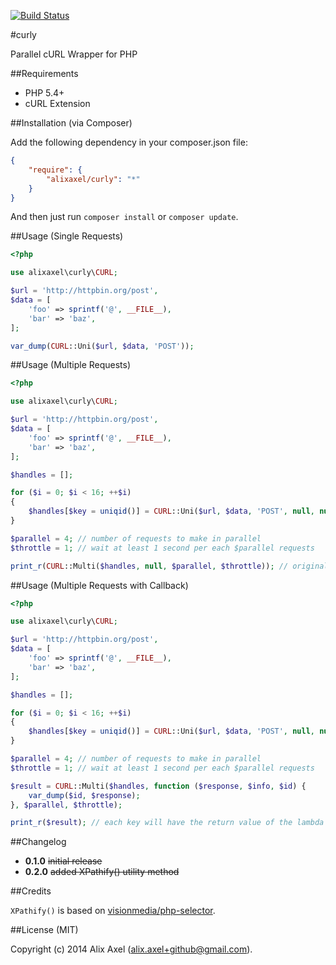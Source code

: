 [![Build Status](https://travis-ci.org/alixaxel/curly.svg?branch=master)](https://travis-ci.org/alixaxel/curly/)

#curly

Parallel cURL Wrapper for PHP

##Requirements

- PHP 5.4+
- cURL Extension

##Installation (via Composer)

Add the following dependency in your composer.json file:

```json
{
	"require": {
		"alixaxel/curly": "*"
	}
}
```

And then just run `composer install` or `composer update`.

##Usage (Single Requests)

```php
<?php

use alixaxel\curly\CURL;

$url = 'http://httpbin.org/post',
$data = [
	'foo' => sprintf('@', __FILE__),
	'bar' => 'baz',
];

var_dump(CURL::Uni($url, $data, 'POST'));
```

##Usage (Multiple Requests)

```php
<?php

use alixaxel\curly\CURL;

$url = 'http://httpbin.org/post',
$data = [
	'foo' => sprintf('@', __FILE__),
	'bar' => 'baz',
];

$handles = [];

for ($i = 0; $i < 16; ++$i)
{
	$handles[$key = uniqid()] = CURL::Uni($url, $data, 'POST', null, null, 0);
}

$parallel = 4; // number of requests to make in parallel
$throttle = 1; // wait at least 1 second per each $parallel requests

print_r(CURL::Multi($handles, null, $parallel, $throttle)); // original keys are preserved
```

##Usage (Multiple Requests with Callback)

```php
<?php

use alixaxel\curly\CURL;

$url = 'http://httpbin.org/post',
$data = [
	'foo' => sprintf('@', __FILE__),
	'bar' => 'baz',
];

$handles = [];

for ($i = 0; $i < 16; ++$i)
{
	$handles[$key = uniqid()] = CURL::Uni($url, $data, 'POST', null, null, 0);
}

$parallel = 4; // number of requests to make in parallel
$throttle = 1; // wait at least 1 second per each $parallel requests

$result = CURL::Multi($handles, function ($response, $info, $id) {
	var_dump($id, $response);
}, $parallel, $throttle);

print_r($result); // each key will have the return value of the lambda callback 
```

##Changelog

- **0.1.0** ~~initial release~~
- **0.2.0** ~~added XPathify() utility method~~

##Credits

`XPathify()` is based on [visionmedia/php-selector](https://github.com/visionmedia/php-selector/).

##License (MIT)

Copyright (c) 2014 Alix Axel (alix.axel+github@gmail.com).
